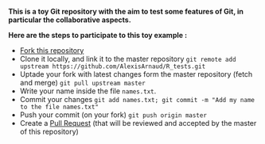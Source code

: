 **This is a toy Git repository with the aim to test some features of Git, in particular the collaborative aspects.**

__Here are the steps to participate to this toy example :__

- [Fork this repository](https://help.github.com/en/github/getting-started-with-github/fork-a-repo)
- Clone it locally, and link it to the master repository
`git remote add upstream https://github.com/AlexisArnaud/R_tests.git`
- Uptade your fork with latest changes form the master repository (fetch and merge) 
`git pull upstream master`
- Write your name inside the file `names.txt`.
- Commit your changes
`git add names.txt; git commit -m "Add my name to the file names.txt"`
- Push your commit (on your fork)
`git push origin master`
- Create a [Pull Request](https://help.github.com/articles/creating-a-pull-request/) (that will be reviewed and accepted by the master of this repository)
